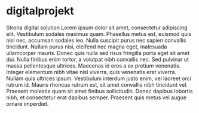 # digitalprojekt
Strona digital solution
Lorem ipsum dolor sit amet, consectetur adipiscing elit. Vestibulum sodales maximus quam. Phasellus metus est, euismod quis nisl nec, accumsan sodales leo. Nulla suscipit purus nec sapien convallis tincidunt. Nullam purus nisi, eleifend nec magna eget, malesuada ullamcorper mauris. Donec quis nulla sed risus fringilla porta eget sit amet dui. Nulla finibus enim tortor, a volutpat nibh convallis nec. Sed pulvinar ut massa pellentesque ultrices. Maecenas id eros a ex pretium venenatis. Integer elementum nibh vitae nisl viverra, quis venenatis erat viverra. Nullam quis ultrices ipsum. Vestibulum interdum justo enim, vel laoreet orci rutrum id. Mauris rhoncus rutrum est, sit amet convallis nibh tincidunt vel. Praesent molestie quam sit amet finibus sollicitudin. Donec dapibus lobortis nibh, et consectetur erat dapibus semper. Praesent quis metus vel augue ornare imperdiet. 

